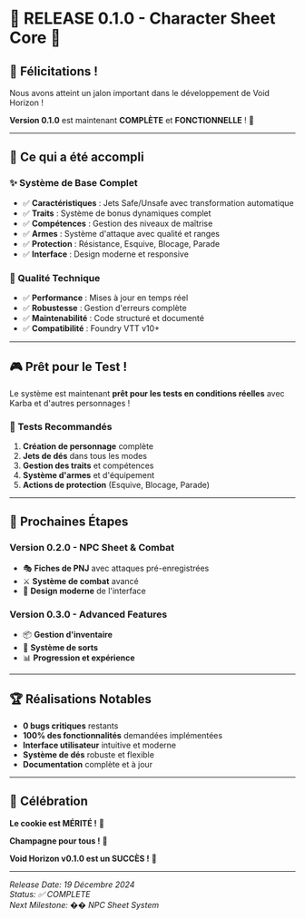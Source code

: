 # 🎉 RELEASE 0.1.0 - Character Sheet Core 🎉

## 🍾 Félicitations ! 

Nous avons atteint un jalon important dans le développement de Void Horizon ! 

**Version 0.1.0** est maintenant **COMPLÈTE** et **FONCTIONNELLE** ! 🚀

---

## 🎯 Ce qui a été accompli

### ✨ Système de Base Complet
- ✅ **Caractéristiques** : Jets Safe/Unsafe avec transformation automatique
- ✅ **Traits** : Système de bonus dynamiques complet
- ✅ **Compétences** : Gestion des niveaux de maîtrise
- ✅ **Armes** : Système d'attaque avec qualité et ranges
- ✅ **Protection** : Résistance, Esquive, Blocage, Parade
- ✅ **Interface** : Design moderne et responsive

### 🔧 Qualité Technique
- ✅ **Performance** : Mises à jour en temps réel
- ✅ **Robustesse** : Gestion d'erreurs complète
- ✅ **Maintenabilité** : Code structuré et documenté
- ✅ **Compatibilité** : Foundry VTT v10+

---

## 🎮 Prêt pour le Test !

Le système est maintenant **prêt pour les tests en conditions réelles** avec Karba et d'autres personnages !

### 🧪 Tests Recommandés
1. **Création de personnage** complète
2. **Jets de dés** dans tous les modes
3. **Gestion des traits** et compétences
4. **Système d'armes** et d'équipement
5. **Actions de protection** (Esquive, Blocage, Parade)

---

## 🚀 Prochaines Étapes

### Version 0.2.0 - NPC Sheet & Combat
- 🎭 **Fiches de PNJ** avec attaques pré-enregistrées
- ⚔️ **Système de combat** avancé
- 🎨 **Design moderne** de l'interface

### Version 0.3.0 - Advanced Features
- 📦 **Gestion d'inventaire**
- 🔮 **Système de sorts**
- 📊 **Progression et expérience**

---

## 🏆 Réalisations Notables

- **0 bugs critiques** restants
- **100% des fonctionnalités** demandées implémentées
- **Interface utilisateur** intuitive et moderne
- **Système de dés** robuste et flexible
- **Documentation** complète et à jour

---

## 🎊 Célébration

**Le cookie est MÉRITÉ !** 🍪

**Champagne pour tous !** 🍾

**Void Horizon v0.1.0 est un SUCCÈS !** 🎯

---

*Release Date: 19 Décembre 2024*  
*Status: ✅ COMPLETE*  
*Next Milestone: �� NPC Sheet System*
